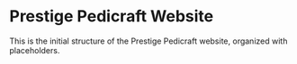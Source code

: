 # Prestige Pedicraft Website

This is the initial structure of the Prestige Pedicraft website, organized with placeholders.